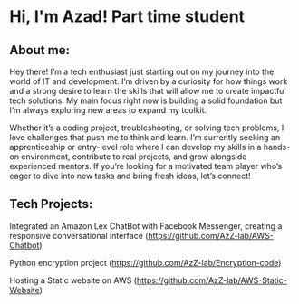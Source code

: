<h1>Hi, I'm Azad! Part time student
  
 <h2>About me:</h2>

 Hey there! I’m a tech enthusiast just starting out on my journey into the world of IT and development. I’m driven by a curiosity for how things work and a strong desire to learn the skills that will allow me to create impactful tech solutions. My main focus right now is building a solid foundation  but I’m always exploring new areas to expand my toolkit.

Whether it’s a coding project, troubleshooting, or solving tech problems, I love challenges that push me to think and learn. I’m currently seeking an apprenticeship or entry-level role where I can develop my skills in a hands-on environment, contribute to real projects, and grow alongside experienced mentors. If you’re looking for a motivated team player who’s eager to dive into new tasks and bring fresh ideas, let’s connect!
  
  <h2>Tech Projects:</h2

  Integrated an Amazon Lex ChatBot with Facebook Messenger, creating a responsive conversational interface (https://github.com/AzZ-lab/AWS-Chatbot)

  Python encryption project (https://github.com/AzZ-lab/Encryption-code)

  Hosting a Static website on AWS (https://github.com/AzZ-lab/AWS-Static-Website)

  

  <b></b>

  






